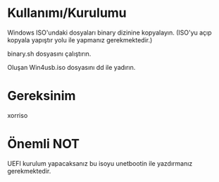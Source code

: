# Kullanımı/Kurulumu
Windows ISO'undaki dosyaları binary dizinine kopyalayın. (ISO'yu açıp kopyala yapıştır yolu ile yapmanız gerekmektedir.)

binary.sh dosyasını çalıştırın.

Oluşan Win4usb.iso dosyasını dd ile yadırın.
# Gereksinim
xorriso

# Önemli NOT
UEFI kurulum yapacaksanız bu isoyu unetbootin ile yazdırmanız gerekmektedir.
